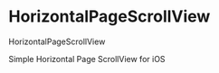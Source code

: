 HorizontalPageScrollView
========================

HorizontalPageScrollView

Simple Horizontal Page ScrollView for iOS

